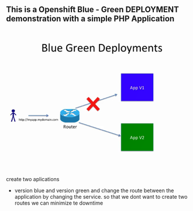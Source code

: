 ## This is a Openshift Blue - Green DEPLOYMENT demonstration with a simple PHP Application

![](bgdeploy.PNG)

create two aplications

- version blue and version green and change the route between the application by changing the service. so that we dont want to create two routes we can minimize te downtime
